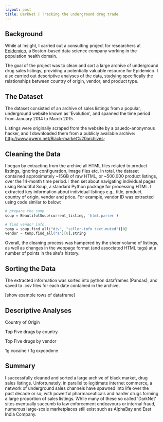```yaml
---
layout: post
title: DarkNet | Tracking the underground drug trade
---
```


## Background

While at Insight, I carried out a consulting project for researchers at [Epidemico](http://www.epidemico.com), a Boston-based data science company working in the population health domain. 

The goal of the project was to clean and sort a large archive of underground drug sales listings, providing a potentially valuable resource for Epidemico. I also carried out descriptive analyses of the data, studying specifically the relationships between country of origin, vendor, and product type.

## The Dataset

The dataset consisted of an archive of sales listings from a popular, underground website known as 'Evolution', and spanned the time period from January 2014 to March 2015. 

Listings were originally scraped from the website by a psuedo-anonymous hacker, and I downloaded them from a publicly available archive: <http://www.gwern.net/Black-market%20archives>; 

## Cleaning the Data

I began by extracting from the archive all HTML files related to product listings, ignoring configuration, image files etc. In total, the dataset contained approximately ~15GB of raw HTML, or ~500,000 product listings, over the 14-month time period. 
I then set about navigating individual pages using Beautiful Soup, a standard Python package for processing HTML. I extracted key information about individual listings e.g., title, product, country of origin, vendor and price. For example, vendor ID was extracted using code similar to below:

```python
# prepare the soup
soup = BeautifulSoup(current_listing, 'html.parser')

# find vendor info.
temp = soup.find_all("div", "seller-info text-muted")[0]
vendor = temp.find_all("a")[0].string
```

Overall, the cleaning process was hampered by the sheer volume of listings, as well as changes in the webpage format (and associated HTML tags) at a number of points in the site's history.

## Sorting the Data

The extracted information was sorted into python dataframes (Pandas), and saved to .csv files for each date contained in the archive.

[show example rows of dataframe]

## Descriptive Analyses

Country of Origin

Top Five drugs by country

Top Five drugs by vendor

1g cocaine / 1g oxycodone

## Summary
I successfully cleaned and sorted a large archive of black market, drug sales listings.  Unfortunately, in parallel to legitimate internet commerce, a network of underground sales channels have spawned into life over the past decade or so, with powerful pharmaceuticals and harder drugs forming a large proportion of sales listings. While many of these so called 'DarkNet' sites eventually succumb to law enforcement endeavours or internal fraud, numerous large-scale marketplaces still exist such as AlphaBay and East India Company.
<!--more-->
